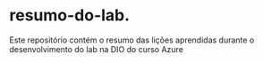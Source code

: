 # resumo-do-lab.
Este repositório contém o resumo das lições aprendidas durante o desenvolvimento do lab na DIO do curso Azure
